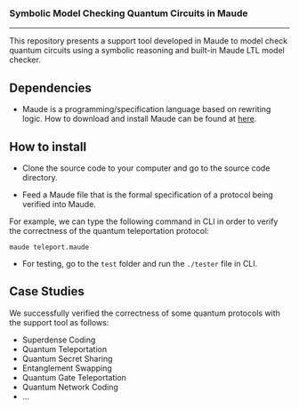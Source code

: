 ### Symbolic Model Checking Quantum Circuits in Maude
---
This repository presents a support tool developed in Maude to model check quantum circuits using a symbolic reasoning and built-in Maude LTL model checker.

## Dependencies
- Maude is a programming/specification language based on rewriting logic. How to download and install Maude can be found at [here](http://maude.cs.illinois.edu/w/index.php/The_Maude_System).

## How to install
- Clone the source code to your computer and go to the source code directory.

- Feed a Maude file that is the formal specification of a protocol being verified into Maude.

For example, we can type the following command in CLI in order to verify the correctness of the quantum teleportation protocol:

```console
maude teleport.maude
```
- For testing, go to the `test` folder and run the `./tester` file in CLI.

## Case Studies
We successfully verified the correctness of some quantum protocols with the support tool as follows:
- Superdense Coding
- Quantum Teleportation
- Quantum Secret Sharing
- Entanglement Swapping
- Quantum Gate Teleportation
- Quantum Network Coding
- ...
